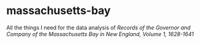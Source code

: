 # massachusetts-bay
All the things I need for the data analysis of *Records of the Governor and Company of the Massachusetts Bay in New England, Volume 1, 1628-1641*
